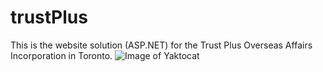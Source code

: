 # trustPlus
This is the website solution (ASP.NET) for the Trust Plus Overseas Affairs Incorporation in Toronto.
![Image of Yaktocat](https://octodex.github.com/images/yaktocat.png)
